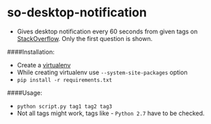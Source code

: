 # so-desktop-notification
* Gives desktop notification every 60 seconds from given tags on
  [StackOverflow](https://stackoverflow.com/). Only the first question is shown.

####Installation:
* Create a [virtualenv](http://docs.python-guide.org/en/latest/dev/virtualenvs/#virtual-environments)
* While creating virtualenv use `--system-site-packages` option
* `pip install -r requirements.txt`

####Usage:
* `python script.py tag1 tag2 tag3`
* Not all tags might work, tags like - `Python 2.7` have to be checked.

